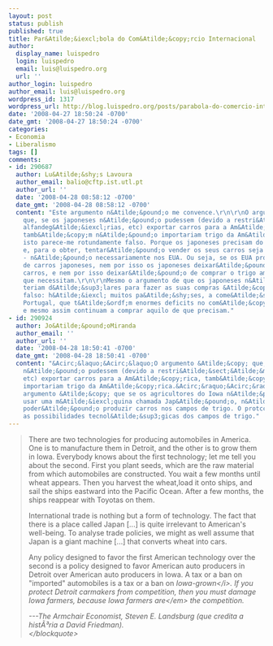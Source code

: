 ```yaml
---
layout: post
status: publish
published: true
title: Par&Atilde;&iexcl;bola do Com&Atilde;&copy;rcio Internacional
author:
  display_name: luispedro
  login: luispedro
  email: luis@luispedro.org
  url: ''
author_login: luispedro
author_email: luis@luispedro.org
wordpress_id: 1317
wordpress_url: http://blog.luispedro.org/posts/parabola-do-comercio-internacional
date: '2008-04-27 18:50:24 -0700'
date_gmt: '2008-04-27 18:50:24 -0700'
categories:
- Economia
- Liberalismo
tags: []
comments:
- id: 290687
  author: Lu&Atilde;&shy;s Lavoura
  author_email: balio@cftp.ist.utl.pt
  author_url: ''
  date: '2008-04-28 08:58:12 -0700'
  date_gmt: '2008-04-28 08:58:12 -0700'
  content: "Este argumento n&Atilde;&pound;o me convence.\r\n\r\nO argumento &Atilde;&copy;
    que, se os japoneses n&Atilde;&pound;o pudessem (devido a restri&Atilde;&sect;&Atilde;&micro;es
    alfandeg&Atilde;&iexcl;rias, etc) exportar carros para a Am&Atilde;&copy;rica,
    tamb&Atilde;&copy;m n&Atilde;&pound;o importariam trigo da Am&Atilde;&copy;rica.\r\n\r\nOra,
    isto parece-me rotundamente falso. Porque os japoneses precisam do trigo americano
    e, para o obter, tentar&Atilde;&pound;o vender os seus carros seja onde f&Atilde;&acute;r
    - n&Atilde;&pound;o necessariamente nos EUA. Ou seja, se os EUA proibirem a importa&Atilde;&sect;&Atilde;&pound;o
    de carros japoneses, nem por isso os japoneses deixar&Atilde;&pound;o de vender
    carros, e nem por isso deixar&Atilde;&pound;o de comprar o trigo americano de
    que necessitam.\r\n\r\nMesmo o argumento de que os japoneses n&Atilde;&pound;o
    teriam d&Atilde;&sup3;lares para fazer as suas compras &Atilde;&copy; rotundamente
    falso: h&Atilde;&iexcl; muitos pa&Atilde;&shy;ses, a come&Atilde;&sect;ar por
    Portugal, que t&Atilde;&ordf;m enormes deficits no com&Atilde;&copy;rcio externo,
    e mesmo assim continuam a comprar aquilo de que precisam."
- id: 290924
  author: Jo&Atilde;&pound;oMiranda
  author_email: ''
  author_url: ''
  date: '2008-04-28 18:50:41 -0700'
  date_gmt: '2008-04-28 18:50:41 -0700'
  content: "&Acirc;&laquo;&Acirc;&laquo;O argumento &Atilde;&copy; que, se os japoneses
    n&Atilde;&pound;o pudessem (devido a restri&Atilde;&sect;&Atilde;&micro;es alfandeg&Atilde;&iexcl;rias,
    etc) exportar carros para a Am&Atilde;&copy;rica, tamb&Atilde;&copy;m n&Atilde;&pound;o
    importariam trigo da Am&Atilde;&copy;rica.&Acirc;&raquo;&Acirc;&raquo;\r\n\r\nO
    argumento &Atilde;&copy; que se os agricultores do Iowa n&Atilde;&pound;o puderem
    usar uma m&Atilde;&iexcl;quina chamada Jap&Atilde;&pound;o, n&Atilde;&pound;o
    poder&Atilde;&pound;o produzir carros nos campos de trigo. O protccionismo reduz
    as possibilidades tecnol&Atilde;&sup3;gicas dos campos de trigo."
---
```

<blockquote>
There are two technologies for producing automobiles in America. One is to manufacture them in Detroit, and the other is to grow them in Iowa. Everybody knows about the first technology; let me tell you about the second. First you plant seeds, which are the raw material from which automobiles are constructed. You wait a few months until wheat appears. Then you harvest the wheat,load it onto ships, and sail the ships eastward into the Pacific Ocean. After a few months, the ships reappear with Toyotas on them.</p>
<p>International trade is nothing but a form of technology. The fact that there is a place called Japan [...] is quite irrelevant to American's well-being. To analyse trade policies, we might as well assume that Japan is a giant machine [...] that converts wheat into cars.</p>
<p>Any policy designed to favor the first American technology over the second is a policy designed to favor American auto  producers in Detroit over American auto producers in Iowa. A tax or a ban on "imported" automobiles is a tax or a ban on <i>Iowa-grown<&#47;i>. If you protect Detroit carmakers from competition, then you must damage Iowa farmers, because Iowa farmers <em>are<&#47;em> the competition.</p>
<p>---<cite>The Armchair Economist, Steven E. Landsburg (que credita a hist&Atilde;&sup3;ria a David Friedman).<br />
<&#47;blockquote></p>
